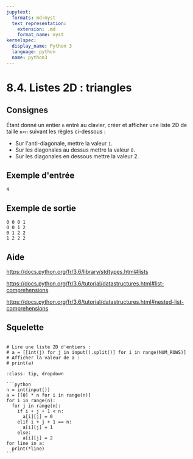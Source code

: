 ```yaml
---
jupytext:
  formats: md:myst
  text_representation:
    extension: .md
    format_name: myst
kernelspec:
  display_name: Python 3
  language: python
  name: python3
---
```


# 8.4. Listes 2D : triangles

## Consignes

Étant donné un entier `n` entré au clavier, créer et afficher une liste 2D de taille `n×n` suivant les règles ci-dessous :


- Sur l'anti-diagonale, mettre la valeur `1`.
- Sur les diagonales au dessus mettre la valeur `0`.
- Sur les diagonales en dessous mettre la valeur 2.

## Exemple d'entrée

```
4
```

## Exemple de sortie

```
0 0 0 1
0 0 1 2
0 1 2 2
1 2 2 2
```

## Aide

https://docs.python.org/fr/3.6/library/stdtypes.html#lists

https://docs.python.org/fr/3.6/tutorial/datastructures.html#list-comprehensions

https://docs.python.org/fr/3.6/tutorial/datastructures.html#nested-list-comprehensions

## Squelette

```{code-cell} ipython3

# Lire une liste 2D d'entiers :
# a = [[int(j) for j in input().split()] for i in range(NUM_ROWS)]
# Afficher la valeur de a :
# print(a)
```

````{admonition} Cliquez ici pour voir la solution
:class: tip, dropdown

```python
n = int(input())
a = [[0] * n for i in range(n)]
for i in range(n):
  for j in range(n):
    if i + j + 1 < n: 
      a[i][j] = 0
    elif i + j + 1 == n:
      a[i][j] = 1
    else:
      a[i][j] = 2
for line in a:
  print(*line)
```
````
